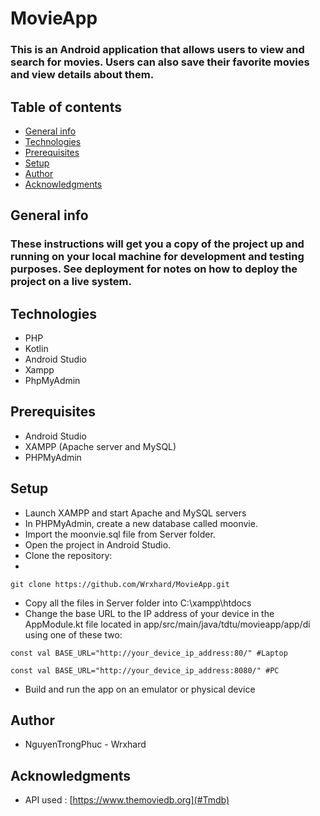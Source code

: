 # MovieApp
### This is an Android application that allows users to view and search for movies. Users can also save their favorite movies and view details about them.

## Table of contents
* [General info](#General-info)
* [Technologies](#Technologies)
* [Prerequisites](#Prerequisites)
* [Setup](#Setup)
* [Author](#Author)
* [Acknowledgments](#Acknowledgments)

## General info
### These instructions will get you a copy of the project up and running on your local machine for development and testing purposes. See deployment for notes on how to deploy the project on a live system.

## Technologies
- PHP
- Kotlin
- Android Studio
- Xampp
- PhpMyAdmin

## Prerequisites
- Android Studio
- XAMPP (Apache server and MySQL)
- PHPMyAdmin

## Setup
- Launch XAMPP and start Apache and MySQL servers
- In PHPMyAdmin, create a new database called moonvie.
- Import the moonvie.sql file from Server folder.
- Open the project in Android Studio.
- Clone the repository:
- 
```
git clone https://github.com/Wrxhard/MovieApp.git
```

- Copy all the files in Server folder into C:\xampp\htdocs
- Change the base URL to the IP address of your device in the AppModule.kt file located in app/src/main/java/tdtu/movieapp/app/di 
using one of these two:

```
const val BASE_URL="http://your_device_ip_address:80/" #Laptop
```

```
const val BASE_URL="http://your_device_ip_address:8080/" #PC
```
    
- Build and run the app on an emulator or physical device

## Author
- NguyenTrongPhuc - Wrxhard

## Acknowledgments
- API used : [https://www.themoviedb.org](#Tmdb)
